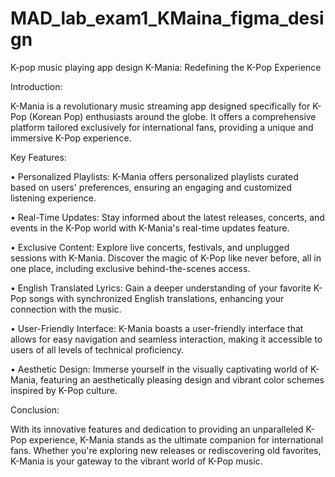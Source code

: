 # MAD_lab_exam1_KMaina_figma_design

K-pop music playing app design
K-Mania: Redefining the K-Pop Experience


Introduction:

K-Mania is a revolutionary music streaming app designed specifically for K-Pop (Korean Pop) enthusiasts around the globe. It offers a comprehensive platform tailored exclusively for international fans, providing a unique and immersive K-Pop experience.


Key Features:

•	Personalized Playlists: K-Mania offers personalized playlists curated based on users' preferences, ensuring an engaging and customized listening experience.

•	Real-Time Updates: Stay informed about the latest releases, concerts, and events in the K-Pop world with K-Mania's real-time updates feature.


•	Exclusive Content: Explore live concerts, festivals, and unplugged sessions with K-Mania. Discover the magic of K-Pop like never before, all in one place, including exclusive behind-the-scenes access.

•	English Translated Lyrics: Gain a deeper understanding of your favorite K-Pop songs with synchronized English translations, enhancing your connection with the music.


•	User-Friendly Interface: K-Mania boasts a user-friendly interface that allows for easy navigation and seamless interaction, making it accessible to users of all levels of technical proficiency.

•	Aesthetic Design: Immerse yourself in the visually captivating world of K-Mania, featuring an aesthetically pleasing design and vibrant color schemes inspired by K-Pop culture.

Conclusion:

With its innovative features and dedication to providing an unparalleled K-Pop experience, K-Mania stands as the ultimate companion for international fans. Whether you're exploring new releases or rediscovering old favorites, K-Mania is your gateway to the vibrant world of K-Pop music.

